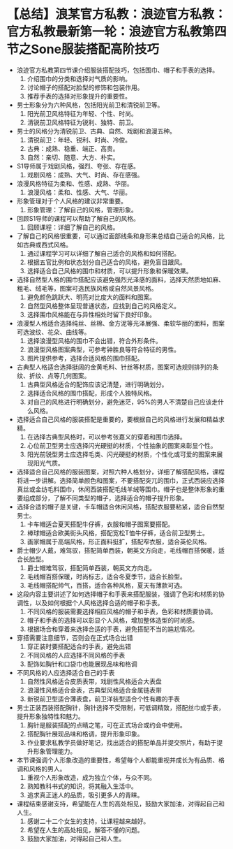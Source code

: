 # 【总结】浪某官方私教：浪迹官方私教：官方私教最新第一轮：浪迹官方私教第四节之Sone服装搭配高阶技巧

-   浪迹官方私教第四节课介绍服装搭配技巧，包括围巾、帽子和手表的选择。
    1.  介绍围巾的分类和选择对气质的影响。
    2.  讨论帽子的搭配对脸型的修饰和包装作用。
    3.  推荐手表的选择对形象提升的重要性。
-   男士形象分为六种风格，包括阳光前卫和清锐前卫等。
    1.  阳光前卫风格特征为年轻、个性、时尚。
    2.  清锐前卫风格特征为锐利、独特、前卫。
-   男士的风格分为清锐前卫、古典、自然、戏剧和浪漫五种。
    1.  清锐前卫：年轻、锐利、时尚、冷俊。
    2.  古典：成熟、稳重、端正、高贵。
    3.  自然：亲切、随意、大方、朴实。
-   S1导师属于戏剧风格，强烈、夸张、存在感。
    1.  戏剧风格：成熟、大气、时尚、存在感强。
-   浪漫风格特征为柔和、性感、成熟、华丽。
    1.  浪漫风格：柔和、性感、大气、华丽。
-   形象管理对于个人风格的建议非常重要。
    1.  形象管理：了解自己的风格，管理形象。
-   回顾S1导师的课程可以帮助了解自己的风格。
    1.  回顾课程：详细了解自己的风格。
-   了解自己的风格很重要，可以通过面部线条和身形来总结自己适合的风格，比如古典或西式风格。
    1.  通过课程学习可以详细了解自己适合的风格和如何搭配。
    2.  根据五官比例和状态划分自己适合的风格，避免盲目跟风。
    3.  选择适合自己风格的围巾和材质，可以提升形象和保暖效果。
-   选择自然型人格的围巾搭配应该避免强烈光泽感的面料，选择天然质地如麻、粗毛、绒毛等，图案可选民族风格或自然风景风格。
    1.  避免颜色跳跃大、明亮对比度大的面料和图案。
    2.  自然型风格整体呈现普通状态，应找到自己的风格定义。
    3.  选择围巾风格能在与异性相处时留下良好印象。
-   浪漫型人格适合选择纯丝、丝棉、金方泥等光泽展强、柔软华丽的面料，图案可选波纹、花朵、曲线等。
    1.  选择浪漫型风格的围巾不会出错，符合外形条件。
    2.  浪漫型风格图案典型，可参考钟胜良等符合特征的男性。
    3.  图片提供参考，选择合适风格的围巾搭配。
-   古典型人格适合选择挺阔的金黄毛料、针丝等材质，图案可选规则排列的条纹、折纹、点等几何图案。
    1.  古典型风格适合的配饰应该记清楚，进行明确划分。
    2.  选择适合风格的围巾搭配，形成个人独特风格。
    3.  对自己的风格进行明确划分，避免迷茫，95%的男人不清楚自己应该走什么风格。
-   选择适合自己风格的服装搭配是重要的，要根据自己的风格进行发展和精益求精。
    1.  在选择古典型风格时，可以参考张嘉义的穿着和围巾选择。
    2.  心位前卫型男士应选择闪光硬挺的材质，个性抽象的图案来彰显个性。
    3.  阳光前锐型男士应选择毛类、闪光硬挺的材质，个性化或可爱的图案来展现阳光气质。
-   选择适合自己风格的服装图案，对照六种人格划分，详细了解搭配风格，课程将进一步讲解。选择简单颜色和图案，不要搭配突兀的围巾，正式西装应选择真丝或金纺毛料围巾，休闲西装搭配毛线羊绒等围巾。帽子也是整体形象的重要组成部分，了解不同类型的帽子，选择适合的帽子提升形象。
-   选择合适的帽子是关键，卡车帽适合休闲风格，搭配衣服要粘紧，适合自然型男士。
    1.  卡车帽适合夏天搭配牛仔裤，衣服和帽子图案要搭配。
    2.  棒球帽适合欧美街头风格，搭配宽松T恤牛仔裤，适合前卫型男士。
    3.  画家帽属于高端风格，形正面料挺扩，搭配窄衣服，适合英伦风格。
-   爵士帽少人戴，难驾驭，搭配简单西装，朝英文方向走，毛线帽百搭保暖，适合长脸型。
    1.  爵士帽难驾驭，搭配简单西装，朝英文方向走。
    2.  毛线帽百搭保暖，时尚标志，适合冬夏季节，适合长脸型。
    3.  毛线帽搭配帅气，百搭，适合各种风格，夏天有薄款可选。
-   这段内容主要讲述了如何选择帽子和手表来搭配服装，强调了色彩和材质的协调性，以及如何根据个人风格选择合适的帽子和手表。
    1.  不同风格的服装需要选择相应风格的帽子和手表，色彩和材质要协调。
    2.  帽子和手表的选择可以彰显个人风格，增加整体造型的时尚感。
    3.  根据场合和穿着来选择合适的手表，避免搭配不当的尴尬情况。
-   穿搭需要注意细节，否则会在正式场合出错
    1.  穿正装时要搭配适合的手表，避免出错
    2.  不同风格的人应选择不同风格的手表
    3.  配饰如胸针和口袋巾也能展现品味和格调
-   不同风格的人应选择适合自己的手表
    1.  自然性风格适合皮质表带，戏剧性风格适合大表盘
    2.  浪漫性风格适合金表，古典型风格适合金属链表带
    3.  新锐前卫型适合薄表盘，前卫洋装型适合个性有趣的手表
-   男士正装西装搭配胸针，胸针选择不受限制，可低调精致，搭配丝巾或手表，提升形象独特性和魅力。
    1.  胸针是服装搭配的点睛之笔，可在正式场合或约会中使用。
    2.  搭配胸针展现品味和格调，提升形象印象。
    3.  作业要求私教学员做好笔记，找出适合的搭配单品并提交照片，有助于提升形象管理能力。
-   本节课强调个人形象改造的重要性，希望每个人都能重视并成长为有品质、格调和风格的男人。
    1.  重视个人形象改造，成为独立个体，与众不同。
    2.  熟知教科书式的知识，将其融入生活中。
    3.  追求真正迷人的品质，吸引更多人的青睐。
-   课程结束感谢支持，希望能在人生的高处相见，鼓励大家加油，对得起自己和人生。
    1.  感谢二十二个女生的支持，让课程越来越好。
    2.  希望在人生的高处相见，解答不懂的问题。
    3.  鼓励大家加油，对得起自己和人生。